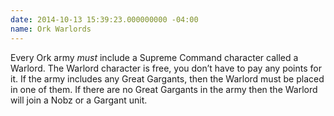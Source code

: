 ```yaml
---
date: 2014-10-13 15:39:23.000000000 -04:00
name: Ork Warlords
---
```

Every Ork army <em>must</em> include a Supreme Command character called a Warlord. The Warlord character is free, you don’t have to pay any points for it. If the army includes any Great Gargants, then the Warlord must be placed in one of them. If there are no Great Gargants in the army then the Warlord will join a Nobz or a Gargant unit.